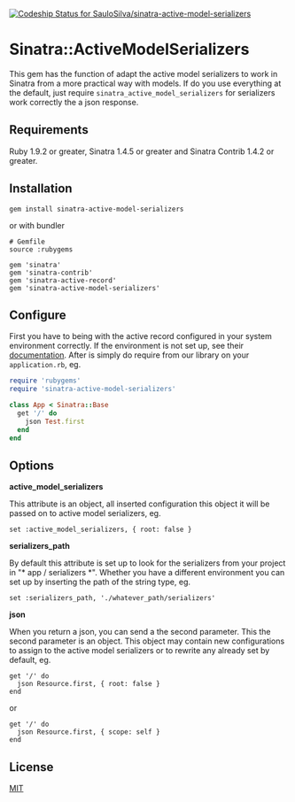 [ ![Codeship Status for SauloSilva/sinatra-active-model-serializers](https://codeship.com/projects/0be149a0-8d56-0132-3f2c-5691319bff63/status?branch=master)](https://codeship.com/projects/60665)

# Sinatra::ActiveModelSerializers

This gem has the function of adapt the active model serializers to work in Sinatra from a more practical way with models.
If do you use everything at the default, just  require `sinatra_active_model_serializers` for serializers work correctly the a json response.

## Requirements

Ruby 1.9.2 or greater, Sinatra 1.4.5 or greater and Sinatra Contrib 1.4.2 or greater.

## Installation

`gem install sinatra-active-model-serializers`

or with bundler

```
# Gemfile
source :rubygems

gem 'sinatra'
gem 'sinatra-contrib'
gem 'sinatra-active-record'
gem 'sinatra-active-model-serializers'
```

## Configure

First you have to being with the active record configured in your system environment correctly. If the environment is not set up, see their [documentation](https://github.com/janko-m/sinatra-activerecord#sinatra-activerecord-extension).
After is simply do require from our library on your `application.rb`, eg.

```ruby
require 'rubygems'
require 'sinatra-active-model-serializers'

class App < Sinatra::Base
  get '/' do
    json Test.first
  end
end
```

## Options

**active_model_serializers**

This attribute is an object, all inserted configuration this object it will be passed on to active model serializers, eg.

```
set :active_model_serializers, { root: false }
```

**serializers_path**

By default this attribute is set up to look for the serializers from your project in "* app / serializers *". Whether you have a different environment you can set up by inserting the path of the string type, eg.

```
set :serializers_path, './whatever_path/serializers'
```

**json**

When you return a json, you can send a the second parameter.
This the second parameter is an object. This object may contain new configurations to assign to the active model serializers or to rewrite any already set by default, eg.

```
get '/' do
  json Resource.first, { root: false }
end
```

or

```
get '/' do
  json Resource.first, { scope: self }
end
```

## License

[MIT](https://github.com/SauloSilva/sinatra-active-model-serializers/blob/master/LICENSE)
